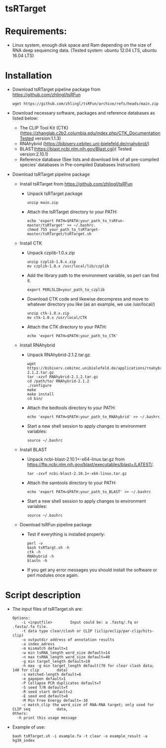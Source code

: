 # tsRTarget

# Requirements:

- Linux system, enough disk space and Ram depending on the size of RNA deep sequencing data. (Tested system: ubuntu 12.04 LTS, ubuntu 16.04 LTS)

# Installation

- Download tsRTarget pipeline package from https://github.com/zhlingl/tsRFun

  ```shell
  wget https://github.com/zhlingl/tsRFun/archive/refs/heads/main.zip
  ```

- Download necessary software, packages and reference databases as listed below:

  - The CLIP Tool Kit (CTK) (https://zhanglab.c2b2.columbia.edu/index.php/CTK_DocumentationTested version:1.1.3)
  - RNAhybrid (https://bibiserv.cebitec.uni-bielefeld.de/rnahybrid/)
  - BLAST(https://blast.ncbi.nlm.nih.gov/Blast.cgi)( Tested version:2.10.1)
  - Reference database (See lists and download link of all pre-compiled species’ databases in Pre-compiled Databases Instruction)

- Download tsRTarget pipeline package

  - Install tsRTarget from https://github.com/zhlingl/tsRFun

    - Unpack tsRTarget package

      ```shell
      unzip main.zip
      ```

    - Attach the tsRTarget directory to your PATH:

      ```shell
      echo 'export PATH=$PATH:your_path_to_tsRFun-master/tsRTarget' >> ~/.bashrc.
      chmod 755 your_path_to_tsRTarget-master/tsRTarget/tsRTarget.sh
      ```

  - Install CTK

    - Unpack czplib-1.0.x.zip

      ```shell
      unzip czplib-1.0.x.zip
      mv czplib-1.0.x /usr/local/lib/czplib
      ```

    - Add the library path to the environment variable, so perl can find it.

      ```shell
      export PERL5LIB=your_path_to_czplib
      ```

    - Download CTK code and likewise decompress and move to whatever directory you like (as an example, we use /usr/local/)

      ```shell
      unzip ctk-1.0.x.zip
      mv ctk-1.0.x /usr/local/CTK
      ```

    - Attach the CTK directory to your PATH:

      ```shell
      echo 'export PATH=$PATH:your_path_to_CTK'
      ```

  - Install RNAhybrid

    - Unpack RNAhybrid-2.1.2.tar.gz.

      ```shell
      wget https://bibiserv.cebitec.unibielefeld.de/applications/rnahybrid/resources/downloads/RNAhybrid-2.1.2.tar.gz
      tar -xzvf RNAhybrid-2.1.2.tar.gz
      cd /path/to/ RNAhybrid-2.1.2
      ./configure
      make
      make install
      cd bin/
      ```

    - Attach the bedtools directory to your PATH:  

      ```shell
      echo 'export PATH=$PATH:your_path_to_RNAhybrid' >> ~/.bashrc
      ```

    - Start a new shell session to apply changes to environment variables:

      ```shell
      source ~/.bashrc
      ```

  - Install BLAST

    - Unpack ncbi-blast-2.10.1+-x64-linux.tar.gz from https://ftp.ncbi.nlm.nih.gov/blast/executables/blast+/LATEST/.

      ```shell
      tar -zxvf ncbi-blast-2.10.1+-x64-linux.tar.gz
      ```

    - Attach the samtools directory to your PATH:

      ```shell
      echo 'export PATH=$PATH:your_path_to_BLAST' >> ~/.bashrc
      ```

    - Start a new shell session to apply changes to environment variables:

      ```shell
      source ~/.bashrc
      ```

  - Download tsRFun pipeline package

    - Test if everything is installed properly:

      ```shell
      perl -v
      bash tsRTargt.sh -h
      ctk -h
      RNAhybrid -h
      blastn -h
      ```

    - If you get any error messages you should install the software or perl modules once again.

# Script description

- The input files of tsRTarget.sh are:

  ```shell
  Options:
      -i <inputfile> 		Input could be: a .fastq/.fq or .fasta/.fa file.
      -t data type clear/clash or CLIP (iclip/eclip/par-clip/hits-clip)
      -o outputdir address of annotation results
      -a index_adress
      -m mismatch default=1
      -w min tsRNA_length word_size default=14
      -n max tsRNA_length word_size default=40
      -g min target_length default=10
      -h max -g min target_length default(70 for clear clash data; 140 for clip        data)
      -s matched-length default=6
      -e gapopen default=1
      -P Collapse PCR duplicates default=T
      -S seed T/N default=T
      -R seed start default=2
      -E seed end default=8
      -M Min Free Energy default=-10
      -c match_clip the word_size of RNA-RNA target; only used for CLIP seq 		   data,
  Others:
  	-h print this usage message
  ```

- Example of use:

  ```shell
  bash tsRTarget.sh -i example.fa -t clear -o example_result -a hg38_index
  ```

  